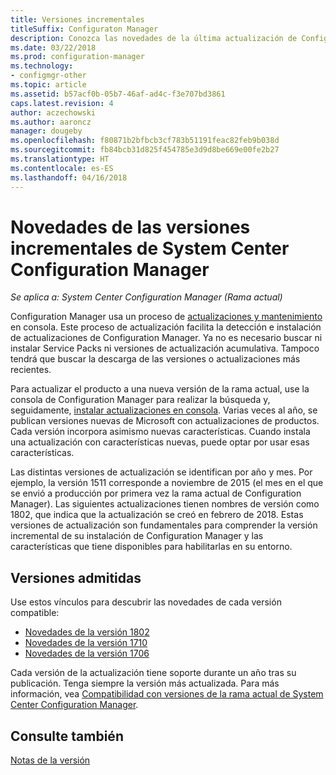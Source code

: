 ```yaml
---
title: Versiones incrementales
titleSuffix: Configuraton Manager
description: Conozca las novedades de la última actualización de Configuration Manager.
ms.date: 03/22/2018
ms.prod: configuration-manager
ms.technology:
- configmgr-other
ms.topic: article
ms.assetid: b57acf0b-05b7-46af-ad4c-f3e707bd3861
caps.latest.revision: 4
author: aczechowski
ms.author: aaroncz
manager: dougeby
ms.openlocfilehash: f80871b2bfbcb3cf783b51191feac82feb9b038d
ms.sourcegitcommit: fb84bcb31d825f454785e3d9d8be669e00fe2b27
ms.translationtype: HT
ms.contentlocale: es-ES
ms.lasthandoff: 04/16/2018
---
```

# <a name="whats-new-in-system-center-configuration-manager-incremental-versions"></a>Novedades de las versiones incrementales de System Center Configuration Manager

*Se aplica a: System Center Configuration Manager (Rama actual)*

 Configuration Manager usa un proceso de [actualizaciones y mantenimiento](/sccm/core/servers/manage/updates) en consola. Este proceso de actualización facilita la detección e instalación de actualizaciones de Configuration Manager. Ya no es necesario buscar ni instalar Service Packs ni versiones de actualización acumulativa. Tampoco tendrá que buscar la descarga de las versiones o actualizaciones más recientes.

 Para actualizar el producto a una nueva versión de la rama actual, use la consola de Configuration Manager para realizar la búsqueda y, seguidamente, [instalar actualizaciones en consola](../../../core/servers/manage/install-in-console-updates.md). Varias veces al año, se publican versiones nuevas de Microsoft con actualizaciones de productos. Cada versión incorpora asimismo nuevas características. Cuando instala una actualización con características nuevas, puede optar por usar esas características. 

 Las distintas versiones de actualización se identifican por año y mes. Por ejemplo, la versión 1511 corresponde a noviembre de 2015 (el mes en el que se envió a producción por primera vez la rama actual de Configuration Manager). Las siguientes actualizaciones tienen nombres de versión como 1802, que indica que la actualización se creó en febrero de 2018. Estas versiones de actualización son fundamentales para comprender la versión incremental de su instalación de Configuration Manager y las características que tiene disponibles para habilitarlas en su entorno.

## <a name="supported-versions"></a>Versiones admitidas
 Use estos vínculos para descubrir las novedades de cada versión compatible:
  - [Novedades de la versión 1802](../../../core/plan-design/changes/whats-new-in-version-1802.md)
  - [Novedades de la versión 1710](../../../core/plan-design/changes/whats-new-in-version-1710.md)
  - [Novedades de la versión 1706](../../../core/plan-design/changes/whats-new-in-version-1706.md)  


 Cada versión de la actualización tiene soporte durante un año tras su publicación. Tenga siempre la versión más actualizada. Para más información, vea [Compatibilidad con versiones de la rama actual de System Center Configuration Manager](../../../core/servers/manage/current-branch-versions-supported.md).  


## <a name="see-also"></a>Consulte también
[Notas de la versión](/sccm/core/servers/deploy/install/release-notes)